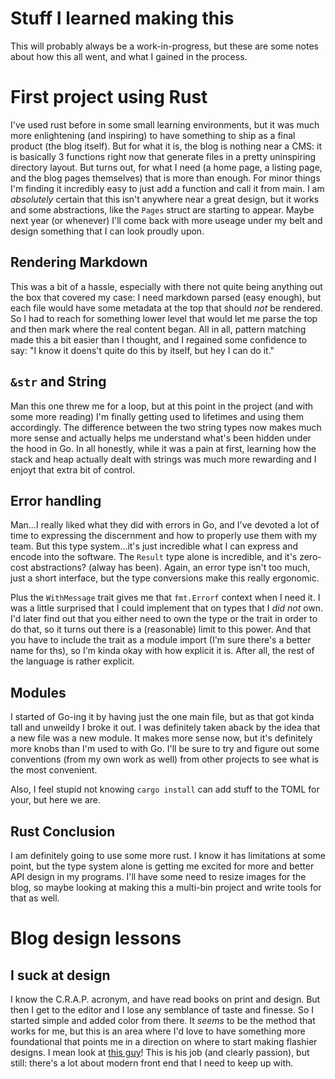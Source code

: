 # Stuff I learned making this

This will probably always be a work-in-progress, but these are some notes about
how this all went, and what I gained in the process.

# First project using Rust

I've used rust before in some small learning environments, but it was much more
enlightening (and inspiring) to have something to ship as a final product (the
blog itself).
But for what it is, the blog is nothing near a CMS: it is basically 3 functions
right now that generate files in a pretty uninspiring directory layout.
But turns out, for what I need (a home page, a listing page, and the blog pages
themselves) that is more than enough.
For minor things I'm finding it incredibly easy to just add a function and call
it from main.
I am _absolutely_ certain that this isn't anywhere near a great design, but it
works and some abstractions, like the `Pages` struct are starting to appear.
Maybe next year (or whenever) I'll come back with more useage under my belt and
design something that I can look proudly upon.

## Rendering Markdown

This was a bit of a hassle, especially with there not quite being anything out
the box that covered my case: I need markdown parsed (easy enough), but each
file would have some metadata at the top that should _not_ be rendered.
So I had to reach for something lower level that would let me parse the top and
then mark where the real content began.
All in all, pattern matching made this a bit easier than I thought, and I
regained some confidence to say: "I know it doens't quite do this by itself, but
hey I can do it."

## `&str` and String

Man this one threw me for a loop, but at this point in the project (and with
some more reading) I'm finally getting used to lifetimes and using them
accordingly.
The difference between the two string types now makes much more sense and
actually helps me understand what's been hidden under the hood in Go.
In all honestly, while it was a pain at first, learning how the stack and heap
actually dealt with strings was much more rewarding and I enjoyt that extra bit
of control.

## Error handling

Man...I really liked what they did with errors in Go, and I've devoted a lot of
time to expressing the discernment and how to properly use them with my team.
But this type system...it's just incredible what I can express and encode into
the software.
The `Result` type alone is incredible, and it's zero-cost abstractions? (alway
has been).
Again, an error type isn't too much, just a short interface, but the type
conversions make this really ergonomic.

Plus the `WithMessage` trait gives me that `fmt.Errorf` context when I need it.
I was a little surprised that I could implement that on types that I _did not_
own.
I'd later find out that you either need to own the type or the trait in order to
do that, so it turns out there is a (reasonable) limit to this power.
And that you have to include the trait as a module import (I'm sure there's a
better name for ths), so I'm kinda okay with how explicit it is.
After all, the rest of the language is rather explicit.

## Modules

I started of Go-ing it by having just the one main file, but as that got kinda
tall and unweildy I broke it out.
I was definitely taken aback by the idea that a new file was a new module.
It makes more sense now, but it's definitely more knobs than I'm used to with
Go.
I'll be sure to try and figure out some conventions (from my own work as well)
from other projects to see what is the most convenient.

Also, I feel stupid not knowing `cargo install` can add stuff to the TOML for
your, but here we are.

## Rust Conclusion

I am definitely going to use some more rust.
I know it has limitations at some point, but the type system alone is getting me
excited for more and better API design in my programs.
I'll have some need to resize images for the blog, so maybe looking at making
this a multi-bin project and write tools for that as well.

# Blog design lessons

## I suck at design

I know the C.R.A.P. acronym, and have read books on print and design.
But then I get to the editor and I lose any semblance of taste and finesse.
So I started simple and added color from there.
It _seems_ to be the method that works for me, but this is an area where I'd
love to have something more foundational that points me in a direction on where
to start making flashier designs.
I mean look at [this guy](https://www.joshwcomeau.com/)!
This is his job (and clearly passion), but still: there's a lot about modern
front end that I need to keep up with.
